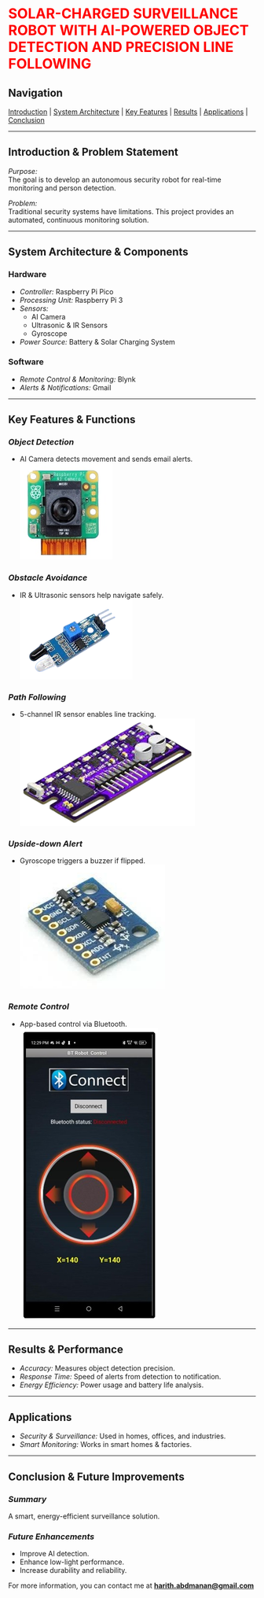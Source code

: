 # <span style="color:red;">**SOLAR-CHARGED SURVEILLANCE ROBOT WITH AI-POWERED OBJECT DETECTION AND PRECISION LINE FOLLOWING**</span>


## Navigation  
[Introduction](#introduction--problem-statement) | [System Architecture](#system-architecture--components) | [Key Features](#key-features--functions) | [Results](#results--performance) | [Applications](#applications) | [Conclusion](#conclusion--future-improvements)  

---

## Introduction & Problem Statement  

*Purpose:*  
The goal is to develop an autonomous security robot for real-time monitoring and person detection.  

*Problem:*  
Traditional security systems have limitations. This project provides an automated, continuous monitoring solution.  

---

## System Architecture & Components  

### Hardware  
- *Controller:* Raspberry Pi Pico  
- *Processing Unit:* Raspberry Pi 3  
- *Sensors:*  
  - AI Camera  
  - Ultrasonic & IR Sensors  
  - Gyroscope  
- *Power Source:* Battery & Solar Charging System  

### Software  
- *Remote Control & Monitoring:* Blynk  
- *Alerts & Notifications:* Gmail  

---

## Key Features & Functions  

### *Object Detection*  
- AI Camera detects movement and sends email alerts.  
![AI Camera](aicamera.jpg)  

### *Obstacle Avoidance*  
- IR & Ultrasonic sensors help navigate safely.  
![Obstacle Avoidance](IR.png)  

### *Path Following*  
- 5-channel IR sensor enables line tracking.  
![Path Following](line.png)  

### *Upside-down Alert*  
- Gyroscope triggers a buzzer if flipped.  
![Upside-down Alert](gyro.png)  

### *Remote Control*  
- App-based control via Bluetooth.  
![Remote Control](remote.png)  

---

## Results & Performance  

- *Accuracy:* Measures object detection precision.  
- *Response Time:* Speed of alerts from detection to notification.  
- *Energy Efficiency:* Power usage and battery life analysis.    

---

## Applications  

- *Security & Surveillance:* Used in homes, offices, and industries.  
- *Smart Monitoring:* Works in smart homes & factories.  

---

## Conclusion & Future Improvements  

### *Summary*  
A smart, energy-efficient surveillance solution.  

### *Future Enhancements*  
- Improve AI detection.  
- Enhance low-light performance.  
- Increase durability and reliability.


For more information, you can contact me at 
**[harith.abdmanan@gmail.com](mailto:harith.abdmanan@gmail.com)**

